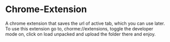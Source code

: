 # Chrome-Extension
A chrome extension that saves the url of active tab, which you can use later.
To use this extension go to, chorme://extensions, toggle the developer mode on, click on load unpacked and upload the folder there and enjoy.
